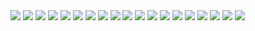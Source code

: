 <img src="https://render.githubusercontent.com/render/math?math=F = k \cdot \frac { Q_1 \cdot Q_2 } {r^2}">

<img src="https://render.githubusercontent.com/render/math?math=k = 9 \cdot 10^9 \ \frac { N \cdot m^2 }{ C^2 }">

<img src="https://render.githubusercontent.com/render/math?math=k = \frac { 1 }{ 4\pi \varepsilon _0 }">

<img src="https://render.githubusercontent.com/render/math?math=e = -1,60210 \cdot 10^{19} C">

<img src="https://render.githubusercontent.com/render/math?math=\varepsilon_0 = 8,85 \cdot 10^{-12} \frac{C^2}{N \cdot m^2}">

<img src="https://render.githubusercontent.com/render/math?math=\vec E = \frac{ \vec F }{ q }">

<img src="https://render.githubusercontent.com/render/math?math=\frac {N}{C} \bigg(\frac {Newton}{Coulomb} \bigg)">

<img src="https://render.githubusercontent.com/render/math?math=\vec F = \vec E_A \cdot Q">

<img src="https://render.githubusercontent.com/render/math?math=\vec E = \frac{ \vec F }{ q }">

<img src="https://render.githubusercontent.com/render/math?math=E_A = k \cdot \frac{Q}{r^2}">

<img src="https://render.githubusercontent.com/render/math?math=W_{AB} = Q \cdot E \cdot d">

<img src="https://render.githubusercontent.com/render/math?math=U_{AB} = \frac{W_{AB}}{Q}">

<img src="https://render.githubusercontent.com/render/math?math=W_{AB}">

<img src="https://render.githubusercontent.com/render/math?math=\frac{J}{C}">

<img src="https://render.githubusercontent.com/render/math?math=E = \frac{U_{AB}}{d}">

<img src="https://render.githubusercontent.com/render/math?math=\frac{V}{m}">

<img src="https://render.githubusercontent.com/render/math?math=W_{AB} = Q \cdot U_{AB}">

<img src="https://render.githubusercontent.com/render/math?math=W_{AB} = Q \cdot E \cdot d">

<img src="https://render.githubusercontent.com/render/math?math=U_{AB} = U_A - U_B">

